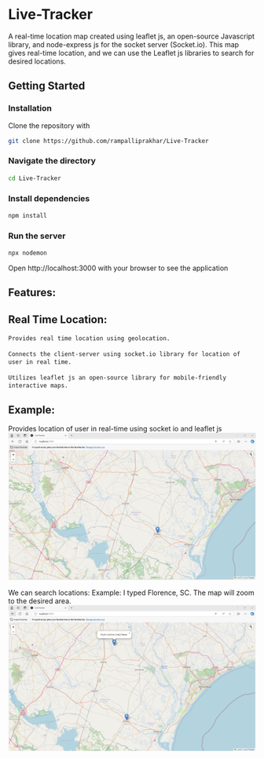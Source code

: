 # Live-Tracker
A real-time location map created using leaflet js, an open-source Javascript library, and node-express js for the socket server (Socket.io). This map gives real-time location, and we can use the Leaflet js libraries to search for desired locations.

## Getting Started

### Installation
Clone the repository with
```bash
git clone https://github.com/rampalliprakhar/Live-Tracker
```

### Navigate the directory
```bash
cd Live-Tracker
```

### Install dependencies
```bash
npm install
```
### Run the server
```bash
npx nodemon
```

Open http://localhost:3000 with your browser to see the application


## Features:
## Real Time Location:

    Provides real time location using geolocation.

    Connects the client-server using socket.io library for location of user in real time.

    Utilizes leaflet js an open-source library for mobile-friendly interactive maps. 

## Example:

Provides location of user in real-time using socket io and leaflet js
![alt text](image.png)

We can search locations:
Example: I typed Florence, SC. The map will zoom to the desired area.
![alt text](image-1.png)